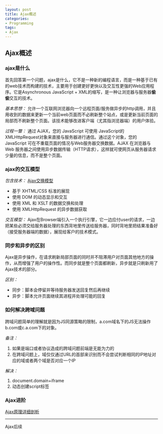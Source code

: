 ```yaml
---
layout: post
title: Ajax概述
categories:
- Programming
tags:
- Ajax
---
```


Ajax概述
----------------
### ajax是什么
首先回答第一个问题，ajax是什么，它不是一种新的编程语言，而是一种基于已有的web技术而构建的技术，主要用于创建更好更快以及交互性更强的Web应用程序。它是Asynchronous JavaScript + XML的缩写，是一种让浏览器与服务器**偷偷**交互的技术。

*基本思想：* 允许一个互联网浏览器向一个远程页面/服务做异步的http调用，并且用收到的数据来更新一个当前web页面而不必刷新整个站点，或是更新当前页面的局部而不刷新整个页面。该技术能够改进客户端（尤其指浏览器端）的用户体验。

*过程一瞥：* 通过 AJAX，您的 JavaScript 可使用 JavaScript的 XMLHttpRequest对象来直接与服务器进行通信。通过这个对象，您的 JavaScript 可在不重载页面的情况与Web服务器交换数据。AJAX 在浏览器与 Web 服务器之间使用异步数据传输（HTTP请求），这样就可使网页从服务器请求少量的信息，而不是整个页面。 

### ajax的交互模型
*包含技术：* [Ajax交换模型](http://caanel.blog.163.com/blog/static/18246842720137495650567/)

- 基于 XHTML/CSS 标准的展现
- 使用 DOM 的动态显示和交互
- 使用 XML 和 XSLT 的数据交换和处理
- 使用 XMLHttpRequest 的异步数据获取

*交互模型：* Ajax在Browser端引入一个执行引擎，它一边应付user的请求，一边把某些必须交给服务器处理的东西背地里传送给服务器，同时背地里把结果准备好（接受服务器端的数据），展现给客户的技术模式。

### 同步和异步的区别

Ajax是异步操作，在请求刷新局部页面的同时并不阻滞用户对页面其他地方的操作，从而增强了用户的操作性。而同步就是整个页面都刷新，异步就是只刷新用了Ajax技术的部分。

*区别：*

- 同步：脚本会停留并等待服务器发送回复然后再继续
- 异步：脚本允许页面继续其进程并处理可能的回复

### 如何解决跨域问题
跨域问题简单的理解就是因为JS同源策略的限制，a.com域名下的JS无法操作b.com或c.a.com下的对象。

*备注：*

1. 如果是端口或者协议造成的跨域问题前端是无能为力的
2. 在跨域问题上，域仅仅通过URL的首部来识别而不会尝试判断相同的IP地址对应的域或者两个域是否对应一个IP

*解决：*

1. document.domain+iframe
2. 动态创建script标签

### Ajax进阶
[Ajax原理详细剖析](http://blog.csdn.net/shizhiyingnj/article/details/1458527)

------------------
Ajax后续
